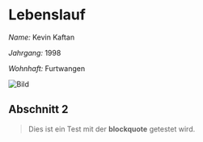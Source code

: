 # Lebenslauf
*Name:* Kevin Kaftan

*Jahrgang:* 1998

*Wohnhaft:* Furtwangen


![Bild](C:\Windows.old.000\Users\kevin\Documents\Schule\uni\Semester4b\OpenSource\prak4\Einkaufsliste\IMG_20200205_213937.jpg)

## Abschnitt 2
> Dies ist ein Test
> mit der **blockquote** 
> getestet wird. 